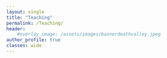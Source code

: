 ```yaml
---
layout: single
title: "Teaching"
permalink: /Teaching/
header:
    #overlay_image: /assets/images/bannerdeathvalley.jpeg
author_profile: true
classes: wide
---
```

